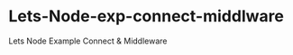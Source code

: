 Lets-Node-exp-connect-middlware
===============================

Lets Node Example Connect &amp; Middleware
